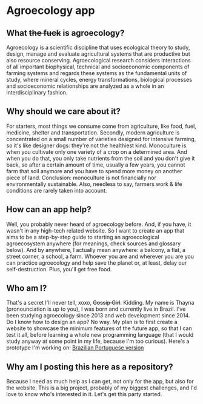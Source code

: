 # Agroecology app

## What ~~the fuck~~ is agroecology?
Agroecology is a scientific discipline that uses ecological theory to study, design, manage and evaluate agricultural systems that are productive but also resource conserving. Agroecological research considers interactions of all important biophysical, technical and socioeconomic components of farming systems and regards these systems as the fundamental units of study, where mineral cycles, energy transformations, biological processes and socioeconomic relationships are analyzed as a whole in an interdisciplinary fashion.

## Why should we care about it?
For starters, most things we consume come from agriculture, like food, fuel, medicine, shelter and transportation. Secondly, modern agriculture is concentrated on a small number of varieties designed for intensive farming, so it's like designer dogs: they're not the healthiest kind. Monoculture is when you cultivate only one variety of a crop on a determined area. And when you do that, you only take nutrients from the soil and you don't give it back, so after a certain amount of time, usually a few years, you cannot farm that soil anymore and you have to spend more money on another piece of land. Conclusion: monoculture is not financially nor environmentally sustainable. Also, needless to say, farmers work & life conditions are rarely taken into account.

## How can an app help?
Well, you probably never heard of agroecology before. And, if you have, it wasn't in any high-tech related website. So I want to create an app that aims to be a step-by-step guide to starting an agroecological agroecosystem anywhere (for meanings, check sources and glossary below). And by anywhere, I actually mean anywhere: a balcony, a flat, a street corner, a school, a farm. Whoever you are and wherever you are you can practice agroecology and help save the planet or, at least, delay our self-destruction. Plus, you'll get free food.

## Who am I?
That's a secret I'll never tell, xoxo, ~~Gossip Girl~~. Kidding. My name is Thayna (pronounciation is up to you), I was born and currently live in Brazil. I've been studying agroecology since 2013 and web development since 2014. Do I know how to design an app? No way. My plan is to first create a website to showcase the minimum features of the future app, so that I can test it all, before learning a whole new programming language (that I would study anyway at some point in my life, because I'm too curious). Here's a prototype I'm working on: [Brazilian Portuguese version](https://marvelapp.com/87bj6c4/screen/27322051)

## Why am I posting this here as a repository?
Because I need as much help as I can get, not only for the app, but also for the website. This is a big project, probably of my biggest challenges, and I'd love to know who's interested in it. Let's get this party started.
